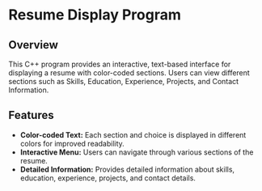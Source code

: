 # Resume Display Program

## Overview

This C++ program provides an interactive, text-based interface for displaying a resume with color-coded sections. Users can view different sections such as Skills, Education, Experience, Projects, and Contact Information.

## Features

- **Color-coded Text:** Each section and choice is displayed in different colors for improved readability.
- **Interactive Menu:** Users can navigate through various sections of the resume.
- **Detailed Information:** Provides detailed information about skills, education, experience, projects, and contact details.



